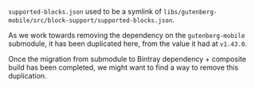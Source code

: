 `supported-blocks.json` used to be a symlink of `libs/gutenberg-mobile/src/block-support/supported-blocks.json`.

As we work towards removing the dependency on the `gutenberg-mobile` submodule, it has been duplicated here, from the value it had at `v1.43.0`.

Once the migration from submodule to Bintray dependency + composite build has been completed, we might want to find a way to remove this duplication.
